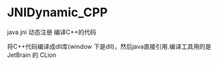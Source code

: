 # JNIDynamic_CPP
 java jni 动态注册 编译C++的代码

  将C++代码编译成dll库(window 下是dll)，然后java直接引用.编译工具用的是JetBrain 的 CLion
